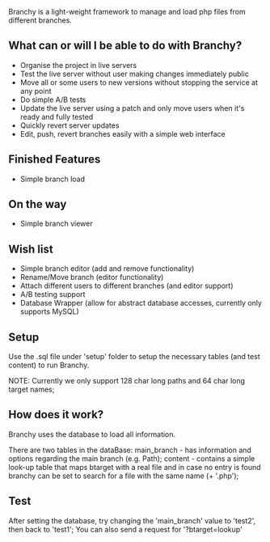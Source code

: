 Branchy is a light-weight framework to manage and load php files from different branches.

## What can or will I be able to do with Branchy?

* Organise the project in live servers
* Test the live server without user making changes immediately public
* Move all or some users to new versions without stopping the service at any point
* Do simple A/B tests
* Update the live server using a patch and only move users when it's ready and fully tested
* Quickly revert server updates
* Edit, push, revert branches easily with a simple web interface

## Finished Features

* Simple branch load

## On the way

* Simple branch viewer

## Wish list

* Simple branch editor (add and remove functionality)
* Rename/Move branch (editor functionality)
* Attach different users to different branches (and editor support)
* A/B testing support
* Database Wrapper (allow for abstract database accesses, currently only supports MySQL)

## Setup

Use the .sql file under 'setup' folder to setup the necessary tables (and test content) to run Branchy.

NOTE: Currently we only support 128 char long paths and 64 char long target names;

## How does it work?

Branchy uses the database to load all information.

There are two tables in the dataBase:
main_branch - has information and options regarding the main branch (e.g. Path);
content - contains a simple look-up table that maps btarget with a real file and in case no entry is found branchy can be set to search for a file with the same name (+ '.php');

## Test

After setting the database, try changing the 'main_branch' value to 'test2', then back to 'test1';
You can also send a request for '?btarget=lookup'